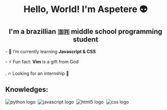 <h1 align="center">Hello, World! I'm Aspetere 👽</h1>
<h2 align="center">I'm a brazillian 🇧🇷 middle school programming student</h2>

<p>- 🌱 I’m currently learning <b>Javascript & CSS</b></p>
<p>- ⚡ Fun fact: <b>Vim</b> is a gift from God</p>
<p>. 🔥 Looking for an internship 👀</p>

<h2>Knowledges: </h2>
<div>
  <img src="https://img.shields.io/badge/python-3670A0?style=for-the-badge&logo=python&logoColor=ffdd54" alt="python logo">&nbsp;
  <img src="https://img.shields.io/badge/JavaScript-323330?style=for-the-badge&logo=javascript&logoColor=F7DF1E" alt="javascript logo">&nbsp;
  <img src="https://img.shields.io/badge/HTML5-E34F26?style=for-the-badge&logo=html5&logoColor=white" alt="html5 logo">&nbsp;
  <img src="https://img.shields.io/badge/CSS3-1572B6?style=for-the-badge&logo=css3&logoColor=white" alt="css logo">
</div>

